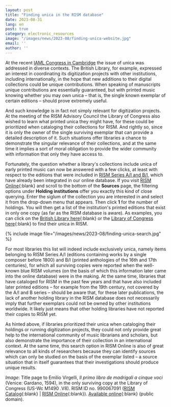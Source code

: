 ```yaml
---
layout: post
title: "Finding unica in the RISM database"
date: 2023-08-31
lang: en
post: true
category: electronic_resources
image: "/images/news/2023-08/finding-unica-website.jpg"
email: ''
author: ''
---
```


At the recent [IAML Congress in Cambridge](/publications/iaml-congresses/2023.html) the issue of unica was addressed in diverse contexts. The British Library, for example, expressed an interest in coordinating its digitization projects with other institutions, including internationally, in the hope that new additions to their digital collections could be unique contributions. When speaking of manuscripts unique contributions are essentially guaranteed, but with printed music knowing whether you may own unica – that is, the single known exemplar of certain editions – should prove extremely useful.  

And such knowledge is in fact not simply relevant for digitization projects. At the meeting of the RISM Advisory Council the Library of Congress also wished to learn what printed unica they might have, for these could be prioritized when cataloging their collections for RISM. And rightly so, since it is only the owner of the single surviving exemplar that can provide a detailed description of it. Such situations offer libraries a chance to demonstrate the singular relevance of their collections, and at the same time it implies a sort of moral obligation to provide the wider community with information that only they have access to.  

Fortunately, the question whether a library's collections include unica of early printed music can now be answered with a few clicks, at least with respect to the editions that were included in [RISM Series A/I and B/I](/publications.html), which have already been integrated in our online database. If you visit [RISM Online](https://rism.online/){:blank} and scroll to the bottom of the **Sources** page, the filtering options under **Holding institutions** offer you exactly this kind of close querying. Enter the siglum of the collection you are interested in and select it from the drop-down menu that appears. Then click **1** for the number of holdings. You will then get a list of the institution's printed editions that exist in only one copy (as far as the RISM database is aware).  As examples, you can click on the [British Library here](https://rism.online/search?mode=sources&fq=num-holdings%3A1&fq=sigla%3AGB-Lbl&fb=sigla%3Aintersection&page=1&rows=20){:blank} or the [Library of Congress here](https://rism.online/search?mode=sources&fq=num-holdings%3A1&fq=sigla%3AUS-Wc&fb=sigla%3Aintersection&page=1&rows=20){:blank} to find their unica in RISM.

{% include image file="/images/news/2023-08/finding-unica-search.jpg" %}  

For most libraries this list will indeed include exclusively unica, namely items belonging to RISM Series A/I (editions containing works by a single composer before 1800) and B/I (printed anthologies of the 16th and 17th centuries), for which all surviving copies were reported when the well-known blue RISM volumes (on the basis of which this information later came into the online database) were in the making. At the same time, libraries that have cataloged for RISM in the past few years and that have also included later printed editions – for example from the 19th century, not covered by the A/I and B series – should be aware that, for these later publications, the lack of another holding library in the RISM database does not necessarily imply that further exemplars could not be owned by other institutions worldwide. It likely just means that other holding libraries have not reported their copies to RISM yet.

As hinted above, if libraries prioritized their unica when cataloging their holdings or running digitization projects, they could not only provide great help to the international community of music librarians and scholars, but also demonstrate the importance of their collection in an international context. At the same time, this search option in RISM Online is also of great relevance to all kinds of researchers because they can identify sources which can only be studied on the basis of the exemplar listed – a source situation that in itself guarantees that their investigations should produce unique results.  

_Image_: Title page to Emilio Virgelli, _Il primo libro de madrigali a cinque voci_ (Venice: Gardano, 1594), in the only surviving copy at the Library of Congress (US-Wc M1490 .V8). RISM ID no. 990067091 ([RISM Catalog](https://opac.rism.info/search?id=990067091&View=rism){:blank} \| [RISM Online](https://rism.online/sources/990067091){:blank}). [Available online](https://lcweb2.loc.gov/diglib/ihas/loc.natlib.ihas.200154793/default.html){:blank} (public domain).
